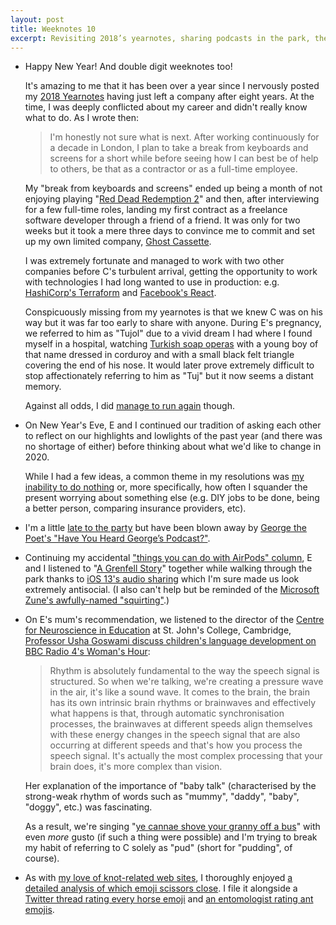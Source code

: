 ```yaml
---
layout: post
title: Weeknotes 10
excerpt: Revisiting 2018’s yearnotes, sharing podcasts in the park, the rhythm of baby talk and why you wouldn’t be able to cut much with Apple’s scissors emoji.
---
```

*   Happy New Year! And double digit weeknotes too!

    It's amazing to me that it has been over a year since I nervously posted my [2018 Yearnotes](/2019/01/02/2018-yearnotes/) having just left a company after eight years. At the time, I was deeply conflicted about my career and didn't really know what to do. As I wrote then:

    > I'm honestly not sure what is next. After working continuously for a decade in London, I plan to take a break from keyboards and screens for a short while before seeing how I can best be of help to others, be that as a contractor or as a full-time employee.

    My "break from keyboards and screens" ended up being a month of not enjoying playing "[Red Dead Redemption 2](https://www.rockstargames.com/reddeadredemption2/)" and then, after interviewing for a few full-time roles, landing my first contract as a freelance software developer through a friend of a friend. It was only for two weeks but it took a mere three days to convince me to commit and set up my own limited company, [Ghost Cassette](https://www.ghostcassette.com).

    I was extremely fortunate and managed to work with two other companies before C's turbulent arrival, getting the opportunity to work with technologies I had long wanted to use in production: e.g. [HashiCorp's Terraform](https://www.terraform.io) and [Facebook's React](https://reactjs.org).

    Conspicuously missing from my yearnotes is that we knew C was on his way but it was far too early to share with anyone. During E's pregnancy, we referred to him as "Tujol" due to a vivid dream I had where I found myself in a hospital, watching [Turkish soap operas](/2019/12/16/weeknotes-7/) with a young boy of that name dressed in corduroy and with a small black felt triangle covering the end of his nose. It would later prove extremely difficult to stop affectionately referring to him as "Tuj" but it now seems a distant memory.

    Against all odds, I did [manage to run again](/2019/11/04/weeknotes-1/) though.

*   On New Year's Eve, E and I continued our tradition of asking each other to reflect on our highlights and lowlights of the past year (and there was no shortage of either) before thinking about what we'd like to change in 2020.

    While I had a few ideas, a common theme in my resolutions was [my inability to do nothing](/2019/12/30/weeknotes-9/) or, more specifically, how often I squander the present worrying about something else (e.g. DIY jobs to be done, being a better person, comparing insurance providers, etc).

*   I'm a little [late to the party](https://www.theguardian.com/tv-and-radio/2019/may/18/the-british-podcast-awards-review-george-the-poet) but have been blown away by [George the Poet's "Have You Heard George’s Podcast?"](https://www.georgethepoet.com).

*   Continuing my accidental ["things you can do with AirPods" column](/2019/12/16/weeknotes-7/), E and I listened to "[A Grenfell Story](https://www.bbc.co.uk/programmes/p07qtmfs)" together while walking through the park thanks to [iOS 13's audio sharing](https://support.apple.com/en-us/HT210421) which I'm sure made us look extremely antisocial. (I also can't help but be reminded of the [Microsoft Zune's awfully-named "squirting"](https://www.newsweek.com/zune-should-go-beyond-squirting-107255).)

*   On E's mum's recommendation, we listened to the director of the [Centre for Neuroscience in Education](https://www.cne.psychol.cam.ac.uk) at St. John's College, Cambridge, [Professor Usha Goswami discuss children's language development on BBC Radio 4's Woman's Hour](https://www.bbc.co.uk/programmes/m000cc0w):

    > Rhythm is absolutely fundamental to the way the speech signal is structured. So when we're talking, we're creating a pressure wave in the air, it's like a sound wave. It comes to the brain, the brain has its own intrinsic brain rhythms or brainwaves and effectively what happens is that, through automatic synchronisation processes, the brainwaves at different speeds align themselves with these energy changes in the speech signal that are also occurring at different speeds and that's how you process the speech signal. It's actually the most complex processing that your brain does, it's more complex than vision.

    Her explanation of the importance of "baby talk" (characterised by the strong-weak rhythm of words such as "mummy", "daddy", "baby", "doggy", etc.) was fascinating.

    As a result, we're singing "[ye cannae shove your granny off a bus](/2019/12/30/weeknotes-9/)" with even _more_ gusto (if such a thing were possible) and I'm trying to break my habit of referring to C solely as "pud" (short for "pudding", of course).

*   As with [my love of knot-related web sites](/2019/12/16/weeknotes-7/), I thoroughly enjoyed [a detailed analysis of which emoji scissors close](https://wh0.github.io/2020/01/02/scissors.html). I file it alongside a [Twitter thread rating every horse emoji](https://mobile.twitter.com/jelenawoehr/status/1191872816372600832?lang=e) and [an entomologist rating ant emojis](https://curlicuecal.tumblr.com/post/175362924100/an-entomologist-rates-ant-emojis).

